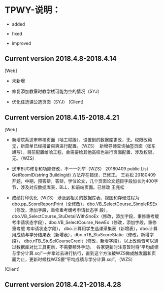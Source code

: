 # TPWY-说明： 
+ added  
- fixed   
* improved

Current version 2018.4.8-2018.4.14
----------------------------------
[Web]
+ 未新增
- 修复添加教室时教学楼可能为空的情况（SYJ）
* 优化任选课公选页面（SYJ）
[Client]

Current version 2018.4.15-2018.4.21
-----------------------------------
[Web]
+ 新增院系送审审核页面（哈工程版），设置到的数据库更改，无。权限改动无，新菜单已经报备爽爽进行配置。（WZS）
  新增导师查询抽签页面（张东旭写），目前配置给哈工程，会需要给其他高校也进行页面配置，涉及权限，无。（WZS）
  
- 送审BUG修复和功能修改，不一一列举（WZS）
  20180409	public List<ResultEntity> GetRoomID(string Buildingid) 方法存在错误，已修正。	王兆松
  20180409	开题，中期，预答辩，答辩，学位论文，几个页面论文题目字段加长为400字节，涉及对应数据库表，BLL，和前端页面。已修改	王兆松 
* 成绩打印优化（WZS）
  涉及到相关的数据库表、视图和存储过程为 dbo.pp_ScoreReportPrint（全修改），dbo.VB_SelectCourse_SimpleRSEx（修改，添加字段，重修重考缓考申请状态字   段），dbo.VB_SelectCourse_StuDetailWithSnoEx（修改，添加字段，重修重考缓考申请状态字段），dbo.VB_SelectCourse_NewEx（修改，添加字段，重修重考缓   考申请状态字段）， dbo.计算用学生选课采集表（新增表），dbo.计算用成绩与学分结果表（新增表），dbo.nTB_StuScoreStatic（修改，新增字段），             dbo.nTB_StuSelCourseCredit（修改，新增字段）。以上改动皆可以通过数据库对比工具更新，不需要额外手动。
  各家更新时注意暂时将“平均成绩与学分计算.sql”一并拿过去进行执行，直到这个方法被WZS做成触发器和页面为止，更新时候找WZS要“平均成绩与学分计算.sql”。（WZS）
  
[Client]

Current version 2018.4.21-2018.4.28
-----------------------------------
